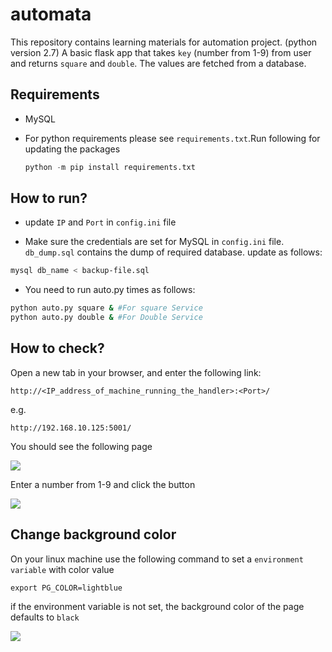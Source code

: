 # automata
This repository contains learning materials for automation project. (python version 2.7)
A basic flask app that takes `key` (number from 1-9) from user and returns `square` and `double`. The values are fetched from a database.

## Requirements

- MySQL

- For python requirements please see `requirements.txt`.Run following for updating the packages
  
  ```python
  python -m pip install requirements.txt
  ```
  
## How to run?

- update `IP` and `Port` in `config.ini` file

- Make sure the credentials are set for MySQL in `config.ini` file. `db_dump.sql` contains the dump of required database. update as follows:

```bash
mysql db_name < backup-file.sql
```

- You need to run auto.py times as follows:

```bash
python auto.py square & #For square Service
python auto.py double & #For Double Service
```

## How to check?
Open a new tab in your browser, and enter the following link:

`http://<IP_address_of_machine_running_the_handler>:<Port>/`

e.g.

`http://192.168.10.125:5001/`

You should see the following page

![](https://i.imgur.com/2QAriNo.png)

Enter a number from 1-9 and click the button

![](https://i.imgur.com/eci2jTZ.png)

## Change background color

On your linux machine use the following command to set a `environment variable` with color value

```shell
export PG_COLOR=lightblue
```

if the environment variable is not set, the background color of the page defaults to `black`

![](https://i.imgur.com/dyD5ANX.png)




